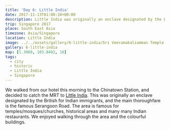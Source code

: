 ```yaml
---
title: 'Day 6: Little India'
date: 2017-11-13T01:00:18+00:00
description: Little India was originally an enclave designated by the British for Indian immigrants, and the main thoroughfare is Serangoon Road.
trip: Singapore 2017
place: South East Asia
timezone: Asia/Singapore
location: Little India
image: ../../assets/gallery/6-little-india/Sri Veeramakaliamman Temple.jpeg
gallery: 6-little-india
map: [1.3069, 103.8492, 16]
tags:
  - city
  - historic
  - Little India
  - Singapore
---
```


We walked from our hotel this morning to the Chinatown Station, and decided to catch the MRT to [Little India][1]. This was originally an enclave designated by the British for Indian immigrants, and the main thoroughfare is the famous Serangoon Road. The area is famous for temples/mosques/churches, historical areas and many many Indian restaurants. We enjoyed walking through the area and the colourful buildings.

[1]: https://www.littleindia.com.sg
